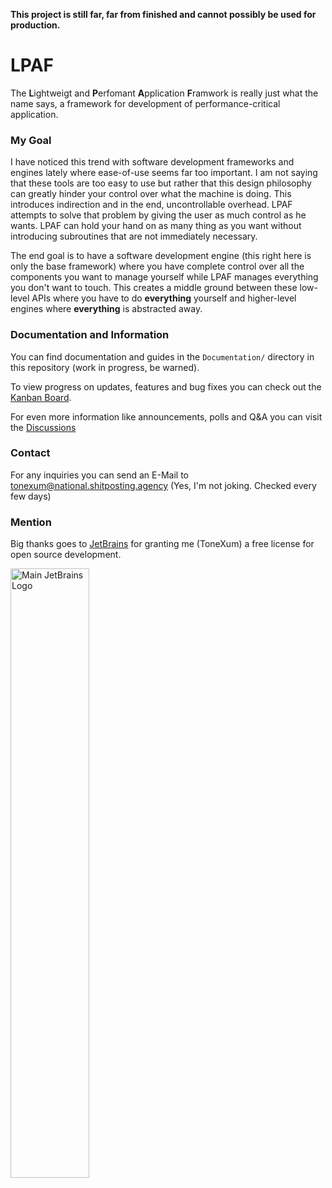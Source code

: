**This project is still far, far from finished and cannot possibly be used for production.**

# LPAF
The **L**ightweigt and **P**erfomant **A**pplication **F**ramwork is really just what the name says, a framework for development of performance-critical application.

### My Goal
I have noticed this trend with software development frameworks and engines lately where ease-of-use seems far too important. I am not saying that these tools are too easy to use but rather that this design philosophy can greatly hinder your control over what the machine is doing. This introduces indirection and in the end, uncontrollable overhead. LPAF attempts to solve that problem by giving the user as much control as he wants. LPAF can hold your hand on as many thing as you want without introducing subroutines that are not immediately necessary. 

The end goal is to have a software development engine (this right here is only the base framework) where you have complete control over all the components you want to manage yourself while LPAF manages everything you don't want to touch. This creates a middle ground between these low-level APIs where you have to do **everything** yourself and higher-level engines where **everything** is abstracted away.

### Documentation and Information
You can find documentation and guides in the `Documentation/` directory in this repository (work in progress, be warned).

To view progress on updates, features and bug fixes you can check out the [Kanban Board](https://github.com/users/ToneXum/projects/1).

For even more information like announcements, polls and Q&A you can visit the [Discussions](https://github.com/ToneXum/LPAF/discussions)

### Contact
For any inquiries you can send an E-Mail to tonexum@national.shitposting.agency (Yes, I'm not joking. Checked every few days)


### Mention
Big thanks goes to [JetBrains](https://jb.gg/) for granting me (ToneXum) a free license for open source development.
<!-- Damn, why is it so big? Haha, that's what she said -->
<img style="width: 50%; height 50%;" src="https://resources.jetbrains.com/storage/products/company/brand/logos/jb_beam.png" alt="Main JetBrains Logo">
